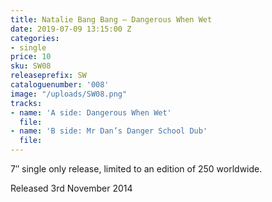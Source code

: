 ```yaml
---
title: Natalie Bang Bang – Dangerous When Wet
date: 2019-07-09 13:15:00 Z
categories:
- single
price: 10
sku: SW08
releaseprefix: SW
cataloguenumber: '008'
image: "/uploads/SW08.png"
tracks:
- name: 'A side: Dangerous When Wet'
  file: 
- name: 'B side: Mr Dan’s Danger School Dub'
  file: 
---
```


7″ single only release, limited to an edition of 250 worldwide.

Released 3rd November 2014